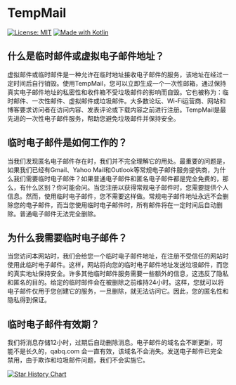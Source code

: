 # TempMail

[![License: MIT](https://img.shields.io/badge/License-MIT-yellow.svg)](https://opensource.org/licenses/MIT) [![Made with Kotlin](https://img.shields.io/badge/Made%20with-Kotlin-1f425f.svg?logo=kotlin)](https://kotlinlang.org/)

## 什么是临时邮件或虚拟电子邮件地址？

虚拟邮件或临时邮件是一种允许在临时地址接收电子邮件的服务，该地址在经过一定时间后自行销毁。使用TempMail，您可以立即生成一个一次性邮箱，通过保持真实电子邮件地址的私密性和收件箱不受垃圾邮件的影响而自毁。它也被称为：临时邮件、一次性邮件、虚拟邮件或垃圾邮件。大多数论坛、Wi-Fi运营商、网站和博客要求访问者在访问内容、发表评论或下载内容之前进行注册。TempMail是最先进的一次性电子邮件服务，帮助您避免垃圾邮件并保持安全。

## 临时电子邮件是如何工作的？

当我们发现匿名电子邮件存在时，我们并不完全理解它的用处。最重要的问题是，如果我们已经有Gmail、Yahoo Mail和Outlook等常规电子邮件服务提供商，为什么我们需要临时电子邮件？如果普通电子邮件和匿名电子邮件都是完全免费的，那么，有什么区别？你可能会问。当您注册以获得常规电子邮件时，您需要提供个人信息。然而，使用临时电子邮件，您不需要这样做。常规电子邮件地址永远不会删除您的电子邮件，而当您使用临时电子邮件时，所有邮件将在一定时间后自动删除。普通电子邮件无法完全删除。

## 为什么我需要临时电子邮件？

当您访问本网站时，我们会给您一个临时电子邮件地址，在注册不受信任的网站时使用此临时电子邮件。这样，网站将向您的临时电子邮件地址发送垃圾邮件，而您的真实地址保持安全。许多其他临时邮件服务需要一些额外的信息，这违反了隐私和匿名的目的。给定的临时邮件会在被删除之前维持24小时。这样，您就可以将电子邮件仅用于您创建它的服务，一旦删除，就无法访问它。因此，您的匿名性和隐私得到保证。

## 临时电子邮件有效期？

我们将消息存储12小时，过期后自动删除消息。电子邮件的域名会不断更新，可能不是长久的，qabq.com 会一直有效，该域名不会消失。发送电子邮件已完全禁用，由于欺诈和垃圾邮件问题，我们不会实施它。

[![Star History Chart](https://api.star-history.com/svg?repos=smileheart0708/tempmail&type=Date)](https://star-history.com/#smileheart0708/tempmail&Date)